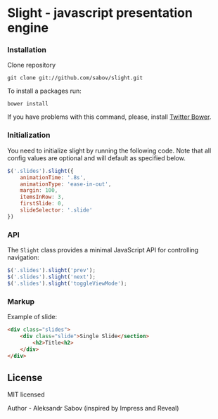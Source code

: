 **Slight** - javascript presentation engine
==================

### Installation

Clone repository

    git clone git://github.com/sabov/slight.git

To install a packages run:

    bower install

If you have problems with this command, please, install [Twitter Bower](http://twitter.github.com/bower/).

### Initialization

You need to initialize slight by running the following
code. Note that all config values are optional and will default as specified
below.

```javascript
$('.slides').slight({
    animationTime: '.8s',
    animationType: 'ease-in-out',
    margin: 100,
    itemsInRow: 3,
    firstSlide: 0,
    slideSelector: '.slide'
})
```

### API

The ``Slight`` class provides a minimal JavaScript API for controlling
navigation:

```javascript
$('.slides').slight('prev');
$('.slides').slight('next');
$('.slides').slight('toggleViewMode');
```
### Markup

Example of slide:

```html
<div class="slides">
    <div class="slide">Single Slide</section>
        <h2>Title<h2>
    </div>
</div>
```

## License

MIT licensed

Author - Aleksandr Sabov (inspired by Impress and Reveal)
